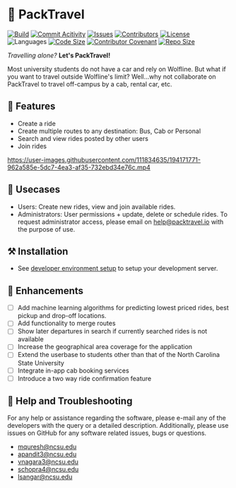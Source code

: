# 🐺 PackTravel
[![Build](https://github.com/VSangarya/PackTravel/actions/workflows/build.yml/badge.svg)](https://github.com/VSangarya/PackTravel/actions/workflows/build.yml)
[![Commit Acitivity](https://img.shields.io/github/commit-activity/w/VSangarya/PackTravel)](https://github.com/VSangarya/PackTravel/pulse)
[![Issues](https://img.shields.io/github/issues/VSangarya/PackTravel?color=red)](https://github.com/VSangarya/PackTravel/issues)
[![Contributors](https://img.shields.io/github/contributors/VSangarya/PackTravel)](https://github.com/VSangarya/PackTravel/graphs/contributors)
[![License](https://img.shields.io/github/license/VSangarya/PackTravel)](LICENSE)
![Languages](https://img.shields.io/github/languages/count/VSangarya/PackTravel)
[![Code Size](https://img.shields.io/github/languages/code-size/VSangarya/PackTravel)](https://github.com/VSangarya/PackTravel/)
[![Contributor Covenant](https://img.shields.io/badge/Contributor%20Covenant-2.1-4baaaa.svg)](CODE-OF-CONDUCT.md)
[![Repo Size](https://img.shields.io/github/repo-size/VSangarya/PackTravel)](https://github.com/VSangarya/PackTravel/)

_Travelling alone?_ **Let's PackTravel!**

Most university students do not have a car and rely on Wolfline. But what if you want to travel outside Wolfline's limit? Well...why not collaborate on PackTravel to travel off-campus by a cab, rental car, etc.

## 💎 Features
*  Create a ride
*  Create multiple routes to any destination:  Bus, Cab or Personal</li>
*  Search and view rides posted by other users</li>
*  Join rides

https://user-images.githubusercontent.com/111834635/194171771-962a585e-5dc7-4ea3-af35-732ebd34e76c.mp4

## 📖 Usecases
* Users: Create new rides, view and join available rides.
* Administrators: User permissions + update, delete or schedule rides. To request administrator access, please email on help@packtravel.io with the purpose of use.

## ⚒️ Installation
*  See [developer environment setup](INSTALL.md#--developer-environment-setup) to setup your development server.
      
## 🎯 Enhancements
- [ ] Add machine learning algorithms for predicting lowest priced rides, best pickup and drop-off locations.
- [ ] Add functionality to merge routes
- [ ] Show later departures in search if currently searched rides is not available
- [ ] Increase the geographical area coverage for the application
- [ ] Extend the userbase to students other than that of the North Carolina State University
- [ ] Integrate in-app cab booking services
- [ ] Introduce a two way ride confirmation feature

## 📨 Help and Troubleshooting
For any help or assistance regarding the software, please e-mail any of the developers with the query or a detailed description. Additionally, please use issues on GitHub for any software related issues, bugs or questions.
*  mquresh@ncsu.edu
*  apandit3@ncsu.edu
*  vnagara3@ncsu.edu
*  schopra4@ncsu.edu
*  lsangar@ncsu.edu

